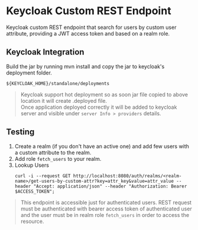 Keycloak Custom REST Endpoint
=============================

Keycloak custom REST endpoint that search for users by custom user attribute, providing a JWT access token and based on a realm role.

## Keycloak Integration

Build the jar by running mvn install and copy the jar to keycloak's deployment folder.

```
${KEYCLOAK_HOME}/standalone/deployments
```

> Keycloak support hot deployment so as soon jar file copied to above location it will create <jar name>.deployed file. <br>
> Once application deployed correctly it will be added to keycloak server and visible under `server Info > providers` details.

## Testing

1. Create a realm (if you don't have an active one) and add few users with a custom attribute to the realm.
2. Add role `fetch_users` to your realm.
3. Lookup Users
    ```
    curl -i --request GET http://localhost:8080/auth/realms/<realm-name>/get-users-by-custom-attr?key=attr_key&value=attr_value --header "Accept: application/json" --header "Authorization: Bearer $ACCESS_TOKEN";
    ``` 
> This endpoint is accessible just for authenticated users. REST request must be authenticated with bearer access token of authenticated user and the user must be in realm role `fetch_users` in order to access the resource.

